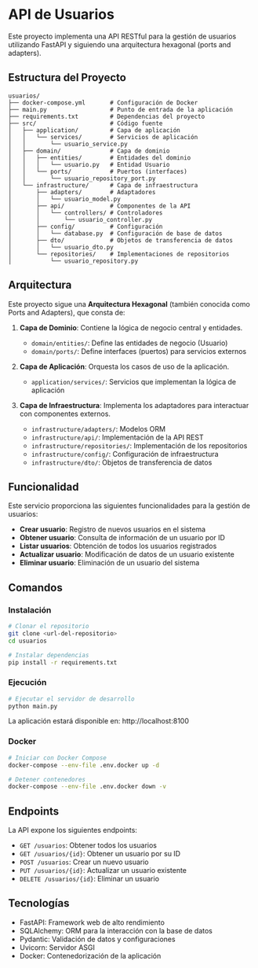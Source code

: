 # API de Usuarios

Este proyecto implementa una API RESTful para la gestión de usuarios utilizando FastAPI y siguiendo una arquitectura hexagonal (ports and adapters).

## Estructura del Proyecto

```
usuarios/
├── docker-compose.yml       # Configuración de Docker
├── main.py                  # Punto de entrada de la aplicación
├── requirements.txt         # Dependencias del proyecto
├── src/                     # Código fuente
│   ├── application/         # Capa de aplicación
│   │   └── services/        # Servicios de aplicación
│   │       └── usuario_service.py
│   ├── domain/              # Capa de dominio
│   │   ├── entities/        # Entidades del dominio
│   │   │   └── usuario.py   # Entidad Usuario
│   │   └── ports/           # Puertos (interfaces)
│   │       └── usuario_repository_port.py
│   └── infrastructure/      # Capa de infraestructura
│       ├── adapters/        # Adaptadores
│       │   └── usuario_model.py
│       ├── api/             # Componentes de la API
│       │   └── controllers/ # Controladores
│       │       └── usuario_controller.py
│       ├── config/          # Configuración
│       │   └── database.py  # Configuración de base de datos
│       ├── dto/             # Objetos de transferencia de datos
│       │   └── usuario_dto.py
│       └── repositories/    # Implementaciones de repositorios
│           └── usuario_repository.py
```

## Arquitectura

Este proyecto sigue una **Arquitectura Hexagonal** (también conocida como Ports and Adapters), que consta de:

1. **Capa de Dominio**: Contiene la lógica de negocio central y entidades.
   - `domain/entities/`: Define las entidades de negocio (Usuario)
   - `domain/ports/`: Define interfaces (puertos) para servicios externos

2. **Capa de Aplicación**: Orquesta los casos de uso de la aplicación.
   - `application/services/`: Servicios que implementan la lógica de aplicación

3. **Capa de Infraestructura**: Implementa los adaptadores para interactuar con componentes externos.
   - `infrastructure/adapters/`: Modelos ORM
   - `infrastructure/api/`: Implementación de la API REST
   - `infrastructure/repositories/`: Implementación de los repositorios
   - `infrastructure/config/`: Configuración de infraestructura
   - `infrastructure/dto/`: Objetos de transferencia de datos

## Funcionalidad

Este servicio proporciona las siguientes funcionalidades para la gestión de usuarios:

- **Crear usuario**: Registro de nuevos usuarios en el sistema
- **Obtener usuario**: Consulta de información de un usuario por ID
- **Listar usuarios**: Obtención de todos los usuarios registrados
- **Actualizar usuario**: Modificación de datos de un usuario existente
- **Eliminar usuario**: Eliminación de un usuario del sistema

## Comandos

### Instalación

```bash
# Clonar el repositorio
git clone <url-del-repositorio>
cd usuarios

# Instalar dependencias
pip install -r requirements.txt
```

### Ejecución

```bash
# Ejecutar el servidor de desarrollo
python main.py
```

La aplicación estará disponible en: http://localhost:8100

### Docker

```bash
# Iniciar con Docker Compose
docker-compose --env-file .env.docker up -d

# Detener contenedores
docker-compose --env-file .env.docker down -v
```

## Endpoints

La API expone los siguientes endpoints:

- `GET /usuarios`: Obtener todos los usuarios
- `GET /usuarios/{id}`: Obtener un usuario por su ID
- `POST /usuarios`: Crear un nuevo usuario
- `PUT /usuarios/{id}`: Actualizar un usuario existente
- `DELETE /usuarios/{id}`: Eliminar un usuario

## Tecnologías

- FastAPI: Framework web de alto rendimiento
- SQLAlchemy: ORM para la interacción con la base de datos
- Pydantic: Validación de datos y configuraciones
- Uvicorn: Servidor ASGI
- Docker: Contenedorización de la aplicación
